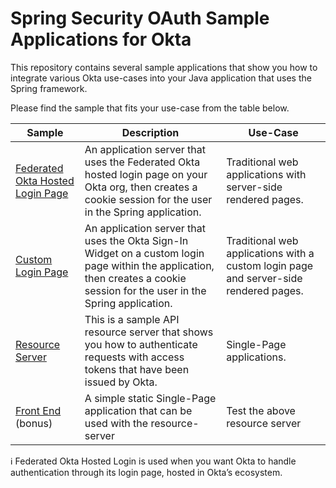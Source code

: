 # Spring Security OAuth Sample Applications for Okta

This repository contains several sample applications that show you how to integrate various Okta use-cases into your Java application that uses the Spring framework.

Please find the sample that fits your use-case from the table below.

| Sample | Description | Use-Case |
|--------|-------------|----------|
| [Federated Okta Hosted Login Page](/federated-okta-hosted) | An application server that uses the Federated Okta hosted login page on your Okta org, then creates a cookie session for the user in the Spring application. | Traditional web applications with server-side rendered pages. |
| [Custom Login Page](/custom-login) | An application server that uses the Okta Sign-In Widget on a custom login page within the application, then creates a cookie session for the user in the Spring application. | Traditional web applications with a custom login page and server-side rendered pages. |
| [Resource Server](/resource-server) | This is a sample API resource server that shows you how to authenticate requests with access tokens that have been issued by Okta. | Single-Page applications. |
| [Front End](/front-end) (bonus) | A simple static Single-Page application that can be used with the resource-server | Test the above resource server |

:information_source: Federated Okta Hosted Login is used when you want Okta to handle authentication through its login page, hosted in Okta’s ecosystem.
